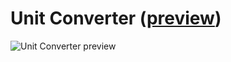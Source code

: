 # Unit Converter ([preview](https://ccunitconverter.netlify.app//))

![Unit Converter preview](preview.gif)
